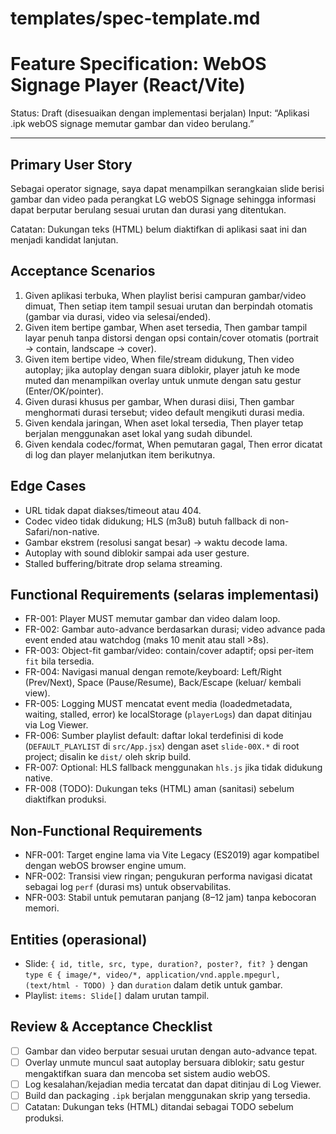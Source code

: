 # templates/spec-template.md

# Feature Specification: WebOS Signage Player (React/Vite)

Status: Draft (disesuaikan dengan implementasi berjalan)
Input: “Aplikasi .ipk webOS signage memutar gambar dan video berulang.”

---

## Primary User Story

Sebagai operator signage, saya dapat menampilkan serangkaian slide berisi gambar dan video pada perangkat LG webOS Signage sehingga informasi dapat berputar berulang sesuai urutan dan durasi yang ditentukan.

Catatan: Dukungan teks (HTML) belum diaktifkan di aplikasi saat ini dan menjadi kandidat lanjutan.

## Acceptance Scenarios

1) Given aplikasi terbuka, When playlist berisi campuran gambar/video dimuat, Then setiap item tampil sesuai urutan dan berpindah otomatis (gambar via durasi, video via selesai/ended).
2) Given item bertipe gambar, When aset tersedia, Then gambar tampil layar penuh tanpa distorsi dengan opsi contain/cover otomatis (portrait → contain, landscape → cover).
3) Given item bertipe video, When file/stream didukung, Then video autoplay; jika autoplay dengan suara diblokir, player jatuh ke mode muted dan menampilkan overlay untuk unmute dengan satu gestur (Enter/OK/pointer).
4) Given durasi khusus per gambar, When durasi diisi, Then gambar menghormati durasi tersebut; video default mengikuti durasi media.
5) Given kendala jaringan, When aset lokal tersedia, Then player tetap berjalan menggunakan aset lokal yang sudah dibundel.
6) Given kendala codec/format, When pemutaran gagal, Then error dicatat di log dan player melanjutkan item berikutnya.

## Edge Cases

- URL tidak dapat diakses/timeout atau 404.
- Codec video tidak didukung; HLS (m3u8) butuh fallback di non-Safari/non-native.
- Gambar ekstrem (resolusi sangat besar) → waktu decode lama.
- Autoplay with sound diblokir sampai ada user gesture.
- Stalled buffering/bitrate drop selama streaming.

## Functional Requirements (selaras implementasi)

- FR-001: Player MUST memutar gambar dan video dalam loop.
- FR-002: Gambar auto-advance berdasarkan durasi; video advance pada event ended atau watchdog (maks 10 menit atau stall >8s).
- FR-003: Object-fit gambar/video: contain/cover adaptif; opsi per-item `fit` bila tersedia.
- FR-004: Navigasi manual dengan remote/keyboard: Left/Right (Prev/Next), Space (Pause/Resume), Back/Escape (keluar/ kembali view).
- FR-005: Logging MUST mencatat event media (loadedmetadata, waiting, stalled, error) ke localStorage (`playerLogs`) dan dapat ditinjau via Log Viewer.
- FR-006: Sumber playlist default: daftar lokal terdefinisi di kode (`DEFAULT_PLAYLIST` di `src/App.jsx`) dengan aset `slide-00X.*` di root project; disalin ke `dist/` oleh skrip build.
- FR-007: Optional: HLS fallback menggunakan `hls.js` jika tidak didukung native.
- FR-008 (TODO): Dukungan teks (HTML) aman (sanitasi) sebelum diaktifkan produksi.

## Non-Functional Requirements

- NFR-001: Target engine lama via Vite Legacy (ES2019) agar kompatibel dengan webOS browser engine umum.
- NFR-002: Transisi view ringan; pengukuran performa navigasi dicatat sebagai log `perf` (durasi ms) untuk observabilitas.
- NFR-003: Stabil untuk pemutaran panjang (8–12 jam) tanpa kebocoran memori.

## Entities (operasional)

- Slide: `{ id, title, src, type, duration?, poster?, fit? }` dengan `type ∈ { image/*, video/*, application/vnd.apple.mpegurl, (text/html - TODO) }` dan `duration` dalam detik untuk gambar.
- Playlist: `items: Slide[]` dalam urutan tampil.

## Review & Acceptance Checklist

- [ ] Gambar dan video berputar sesuai urutan dengan auto-advance tepat.
- [ ] Overlay unmute muncul saat autoplay bersuara diblokir; satu gestur mengaktifkan suara dan mencoba set sistem audio webOS.
- [ ] Log kesalahan/kejadian media tercatat dan dapat ditinjau di Log Viewer.
- [ ] Build dan packaging `.ipk` berjalan menggunakan skrip yang tersedia.
- [ ] Catatan: Dukungan teks (HTML) ditandai sebagai TODO sebelum produksi.
